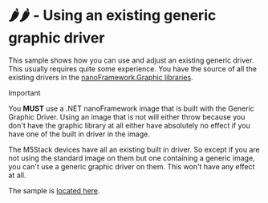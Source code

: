 # 🌶️🌶️ - Using an existing generic graphic driver

This sample shows how you can use and adjust an existing generic driver. This usually requires quite some experience. You have the source of all the existing drivers in the [nanoFramework.Graphic libraries](https://github.com/nanoframework/nanoFramework.Graphics/tree/main/ManagedDrivers).

> [!Important]
>
> You **MUST** use a .NET nanoFramework image that is built with the Generic Graphic Driver. Using an image that is not will either throw because you don't have the graphic library at all either have absolutely no effect if you have one of the built in driver in the image.

The M5Stack devices have all an existing built in driver. So except if you are not using the standard image on them but one containing a generic image, you can't use a generic graphic driver on them. This won't have any effect at all.

The sample is [located here](./).
